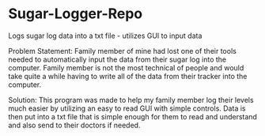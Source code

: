 # Sugar-Logger-Repo
Logs sugar log data into a txt file - utilizes GUI to input data

Problem Statement: Family member of mine had lost one of their tools needed to automatically input the data from their sugar log into the computer. Family member is not the most technical of people and would take quite a while having to write all of the data from their tracker into the computer.

Solution: This program was made to help my family member log their levels much easier by utilizing an easy to read GUI with simple controls. Data is then put into a txt file that is simple enough for them to read and understand
and also send to their doctors if needed. 
